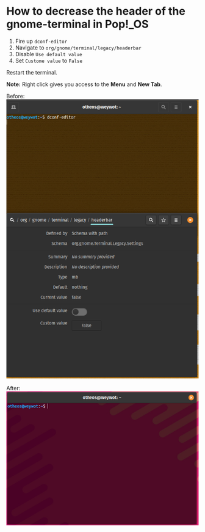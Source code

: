 # How to decrease the header of the gnome-terminal in Pop!_OS

1. Fire up ```dconf-editor```
2. Navigate to ```org/gnome/terminal/legacy/headerbar```
3. Disable ```Use default value```
4. Set ```Custome value``` to ```False```

Restart the terminal.
 
**Note:** Right click gives you access to the **Menu** and **New Tab**.

Before:
![Edit headerbar](../assets/term_header.png)


After:
![Terminal After](../assets/term_after.png)

